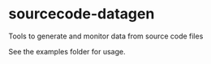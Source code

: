 # sourcecode-datagen
Tools to generate and monitor data from source code files

See the examples folder for usage.
